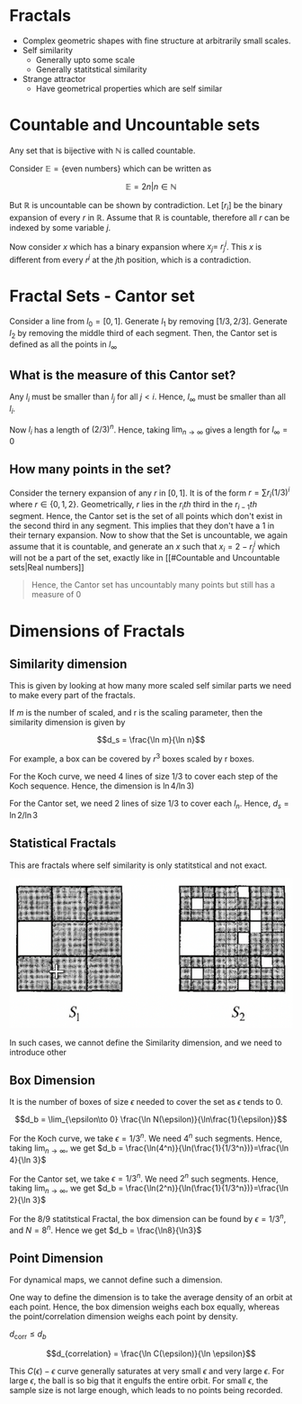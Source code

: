# Fractals

- Complex geometric shapes with fine structure at arbitrarily small scales.
- Self similarity
  - Generally upto some scale
  - Generally statitstical similarity
- Strange attractor
  - Have geometrical properties which are self similar

# Countable and Uncountable sets

Any set that is bijective with $\mathbb{N}$ is called countable.

Consider $\mathbb{E} = \{\text{even numbers}\}$ which can be written as 

$$\mathbb{E} = {2n \vert n\in \mathbb{N}}$$

But $\mathbb{R}$ is uncountable can be shown by contradiction.
Let $[r_i]$ be the binary expansion of every $r$ in $\mathbb{R}$.
Assume that $\mathbb{R}$ is countable, therefore all $r$ can be indexed by some variable $j$.

Now consider $x$ which has a binary expansion where $x_j = ~r_{j}^j$. This $x$ is different from every $r^j$ at the $j$th position, which is a contradiction.

# Fractal Sets - Cantor set

Consider a line from $l_0 = [0, 1]$. Generate $l_1$ by removing $[1/3, 2/3]$. Generate $l_2$ by removing the middle third of each segment. Then, the Cantor set is defined as all the points in $l_\infty$


## What is the measure of this Cantor set?

Any $l_i$ must be smaller than $l_j$ for all $j<i$. Hence, $l_\infty$ must be smaller than all $l_i$. 

Now $l_i$ has a length of $(2/3)^n$. Hence, taking $\lim_{n\to\infty}$ gives a length for $l_\infty = 0$

## How many points in the set?

Consider the ternery expansion of any $r$ in $[0, 1]$. It is of the form $r = \sum r_i (1/3)^i$ where $r\in \{0, 1, 2\}$. Geometrically, $r$ lies in the $r_ith$ third in the $r_{i-1}th$ segment.
Hence, the Cantor set is the set of all points which don't exist in the second third in any segment. This implies that they don't have a $1$ in their ternary expansion.
Now to show that the Set is uncountable, we again assume that it is countable, and generate an $x$ such that $x_i = 2 - r^j_j$ which will not be a part of the set, exactly like in [[#Countable and Uncountable sets\|Real numbers]]

> Hence, the Cantor set has uncountably many points but still has a measure of 0

# Dimensions of Fractals

## Similarity dimension

This is given by looking at how many more scaled self similar parts we need to make every part of the fractals.

If $m$ is the number of scaled, and r is the scaling parameter, then the similarity dimension is given by 

$$d_s = \frac{\ln m}{\ln n}$$

For example, a box can be covered by $r^3$ boxes scaled by r boxes.

For the Koch curve, we need 4 lines of size 1/3 to cover each step of the Koch sequence. Hence, the dimension is $\ln4/\ln3)$

For the Cantor set, we need 2 lines of size 1/3 to cover each $l_n$. Hence, $d_{s} = \ln2/\ln3$

## Statistical Fractals

This are fractals where self similarity is only statitstical and not exact.

![](attachments/2022-03-10-22-32-39.png)

In such cases, we cannot define the Similarity dimension, and we need to introduce other 

## Box Dimension

It is the number of boxes of size $\epsilon$ needed to cover the set as $\epsilon$ tends to 0.

$$d_b = \lim_{\epsilon\to 0} \frac{\ln N(\epsilon)}{\ln\frac{1}{\epsilon}}$$

For the Koch curve, we take $\epsilon = 1/3^n$. We need $4^n$ such segments. Hence, taking $\lim_{n\to\infty}$, we get $d_b = \frac{\ln(4^n)}{\ln(\frac{1}{1/3^n})}=\frac{\ln 4}{\ln 3}$

For the Cantor set, we take $\epsilon = 1/3^n$. We need $2^n$ such segments. Hence, taking $\lim_{n\to\infty}$, we get $d_b = \frac{\ln(2^n)}{\ln(\frac{1}{1/3^n})}=\frac{\ln 2}{\ln 3}$

For the 8/9 statitstical Fractal, the box dimension can be found by $\epsilon = 1/3^n$, and $N = 8^n$. Hence we get $d_b = \frac{\ln8}{\ln3}$



## Point Dimension

For dynamical maps, we cannot define such a dimension.

One way to define the dimension is to take the average density of an orbit at each point. Hence, the box dimension weighs each box equally, whereas the point/correlation dimension weighs each point by density.

$d_\text{corr} \le d_b$

$$d_{correlation} = \frac{\ln C(\epsilon)}{\ln \epsilon}$$

This $C(\epsilon)-\epsilon$ curve generally saturates at very small $\epsilon$ and very large $\epsilon$. For large $\epsilon$, the ball is so big that it engulfs the entire orbit. For small $\epsilon$, the sample size is not large enough, which leads to no points being recorded.


[//begin]: # "Autogenerated link references for markdown compatibility"
[#Countable and Uncountable sets|Real numbers]: #countable-and-uncountable-sets "Real numbers"
[//end]: //end "//end"
